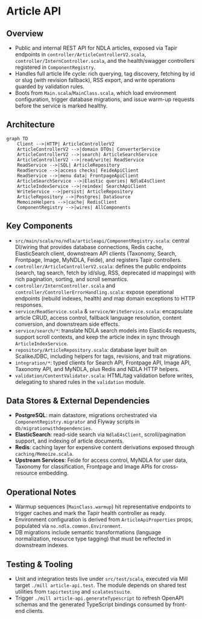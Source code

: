 # Article API

## Overview
- Public and internal REST API for NDLA articles, exposed via Tapir endpoints in `controller/ArticleControllerV2.scala`, `controller/InternController.scala`, and the health/swagger controllers registered in `ComponentRegistry`.
- Handles full article life cycle: rich querying, tag discovery, fetching by id or slug (with revision fallback), RSS export, and write operations guarded by validation rules.
- Boots from `Main.scala`/`MainClass.scala`, which load environment configuration, trigger database migrations, and issue warm-up requests before the service is marked healthy.

## Architecture
```mermaid
graph TD
    Client -->|HTTP| ArticleControllerV2
    ArticleControllerV2 -->|domain DTOs| ConverterService
    ArticleControllerV2 -->|search| ArticleSearchService
    ArticleControllerV2 -->|read/write| ReadService
    ReadService -->|SQL| ArticleRepository
    ReadService -->|access checks| FeideApiClient
    ReadService -->|menu data| FrontpageApiClient
    ArticleSearchService -->|Elastic queries| NdlaE4sClient
    ArticleIndexService -->|reindex| SearchApiClient
    WriteService -->|persist| ArticleRepository
    ArticleRepository -->|Postgres| DataSource
    MemoizeHelpers -->|cache| RedisClient
    ComponentRegistry -->|wires| AllComponents
```

## Key Components
- `src/main/scala/no/ndla/articleapi/ComponentRegistry.scala`: central DI/wiring that provides database connections, Redis cache, ElasticSearch client, downstream API clients (Taxonomy, Search, Frontpage, Image, MyNDLA, Feide), and registers Tapir controllers.
- `controller/ArticleControllerV2.scala`: defines the public endpoints (search, tag search, fetch by id/slug, RSS, deprecated id mappings) with rich pagination, sorting, and scroll semantics.
- `controller/InternController.scala` and `controller/ControllerErrorHandling.scala`: expose operational endpoints (rebuild indexes, health) and map domain exceptions to HTTP responses.
- `service/ReadService.scala` & `service/WriteService.scala`: encapsulate article CRUD, access control, fallback language resolution, content conversion, and downstream side effects.
- `service/search/*`: translate NDLA search models into Elastic4s requests, support scroll contexts, and keep the article index in sync through `ArticleIndexService`.
- `repository/ArticleRepository.scala`: database layer built on ScalikeJDBC, including helpers for tags, revisions, and trait migrations.
- `integration/*`: typed clients for Search API, Frontpage API, Image API, Taxonomy API, and MyNDLA, plus Redis and NDLA HTTP helpers.
- `validation/ContentValidator.scala`: HTML/tag validation before writes, delegating to shared rules in the `validation` module.

## Data Stores & External Dependencies
- **PostgreSQL**: main datastore, migrations orchestrated via `ComponentRegistry.migrator` and Flyway scripts in `db/migrationwithdependencies`.
- **ElasticSearch**: read-side search via `NdlaE4sClient`, scroll/pagination support, and indexing of article documents.
- **Redis**: caching layer for expensive content derivations exposed through `caching/Memoize.scala`.
- **Upstream Services**: Feide for access control, MyNDLA for user data, Taxonomy for classification, Frontpage and Image APIs for cross-resource embedding.

## Operational Notes
- Warmup sequences (`MainClass.warmup`) hit representative endpoints to trigger caches and mark the Tapir health controller as ready.
- Environment configuration is derived from `ArticleApiProperties` props, populated via `no.ndla.common.Environment`.
- DB migrations include semantic transformations (language normalization, resource type tagging) that must be reflected in downstream indexes.

## Testing & Tooling
- Unit and integration tests live under `src/test/scala`, executed via Mill target `./mill article-api.test`. The module depends on shared test utilities from `tapirtesting` and `scalatestsuite`.
- Trigger `./mill article-api.generateTypescript` to refresh OpenAPI schemas and the generated TypeScript bindings consumed by front-end clients.
